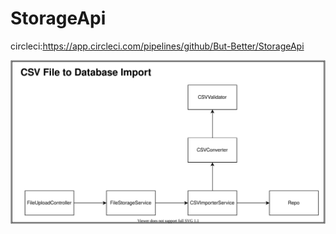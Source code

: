 # StorageApi

circleci:https://app.circleci.com/pipelines/github/But-Better/StorageApi

![general overview](CSV_to_Repo_overview.svg)
